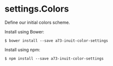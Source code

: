 # settings.Colors

Define our initial colors scheme.

Install using Bower:

    $ bower install --save a73-inuit-color-settings

Install using npm:

    $ npm install --save a73-inuit-color-settings
